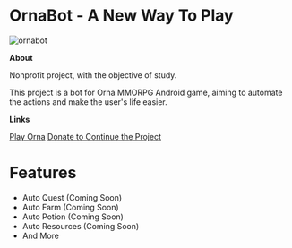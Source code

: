 # OrnaBot - A New Way To Play

![ornabot](https://user-images.githubusercontent.com/32453177/64065750-f8966300-cbe7-11e9-8e1a-1302a1f14636.png)

**About**

Nonprofit project, with the objective of study.

This project is a bot for Orna MMORPG Android game, aiming to automate the actions and make the user's life easier.


**Links**

[Play Orna](https://playorna.com/)
[Donate to Continue the Project](https://www.paypal.com/cgi-bin/webscr?cmd=_s-xclick&hosted_button_id=HKATNCTN72EHQ&source=url)



# Features

- Auto Quest (Coming Soon)
- Auto Farm (Coming Soon)
- Auto Potion (Coming Soon)
- Auto Resources (Coming Soon)
- And More
